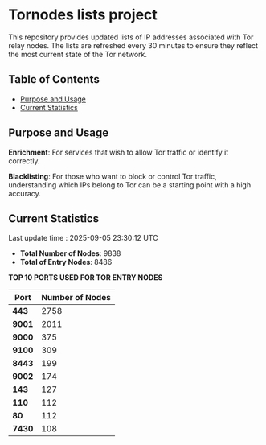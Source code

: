 # Tornodes lists project

This repository provides updated lists of IP addresses associated with Tor relay nodes. The lists are refreshed every 30 minutes to ensure they reflect the most current state of the Tor network.

## Table of Contents

- [Purpose and Usage](#purpose-and-usage)
- [Current Statistics](#current-statistics)


## Purpose and Usage

**Enrichment**: For services that wish to allow Tor traffic or identify it correctly.

**Blacklisting**: For those who want to block or control Tor traffic, understanding which IPs belong to Tor can be a starting point with a high accuracy.

## Current Statistics

Last update time : 2025-09-05 23:30:12 UTC

- **Total Number of Nodes**: 9838
- **Total of Entry Nodes**: 8486

**TOP 10 PORTS USED FOR TOR ENTRY NODES**

| **Port** | **Number of Nodes** |
|------|-----------------|
| **443**   | 2758  |
| **9001**   | 2011  |
| **9000**   | 375  |
| **9100**   | 309  |
| **8443**   | 199  |
| **9002**   | 174  |
| **143**   | 127  |
| **110**   | 112  |
| **80**   | 112  |
| **7430**   | 108  |

